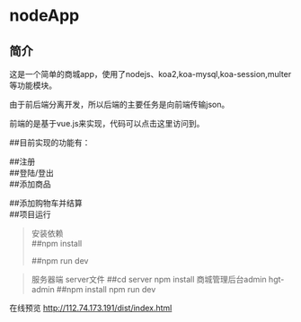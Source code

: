 nodeApp
====
简介
----
这是一个简单的商城app，使用了nodejs、koa2,koa-mysql,koa-session,multer等功能模块。<br>

由于前后端分离开发，所以后端的主要任务是向前端传输json。<br>

前端的是基于vue.js来实现，代码可以点击这里访问到。<br>

##目前实现的功能有：<br>

##注册<br>
##登陆/登出<br>
##添加商品<br>

##添加购物车并结算<br>
##项目运行<br>

> 安装依赖<br>
> ##npm install<br>
>
>##npm run dev<br>


>服务器端  server文件
> ##cd server npm install 
>商城管理后台admin
>hgt-admin
>##npm install npm run dev
>

在线预览  http://112.74.173.191/dist/index.html
